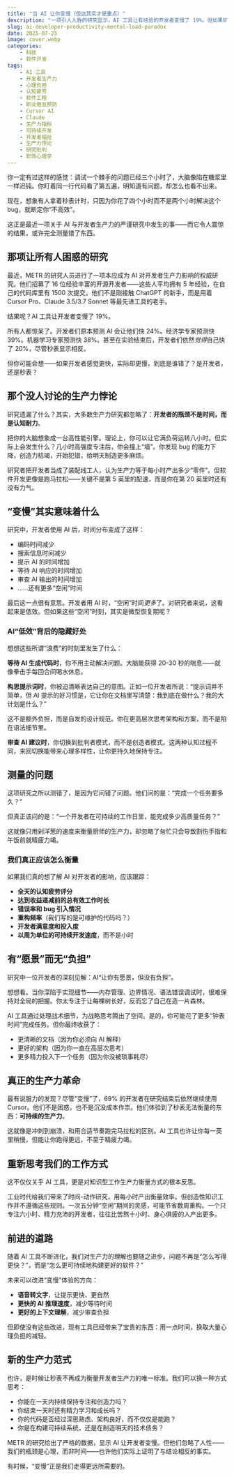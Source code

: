 ```yaml
---
title: "当 AI 让你变慢（但这其实才是重点）"
description: "一项引人入胜的研究显示，AI 工具让有经验的开发者变慢了 19%。但如果研究者测量错了东西呢？发现为什么心理负担，而不是时间，才是软件开发的真正瓶颈。"
slug: ai-developer-productivity-mental-load-paradox
date: 2025-07-25
image: cover.webp
categories:
    - 科技
    - 软件开发
tags: 
    - AI 工具
    - 开发者生产力
    - 心理负担
    - 认知疲劳
    - 软件工程
    - 职业倦怠预防
    - Cursor AI
    - Claude
    - 生产力指标
    - 可持续开发
    - 开发者福祉
    - 生产力悖论
    - 研究批判
    - 职场心理学
---
```


你一定有过这样的感觉：调试一个棘手的问题已经三个小时了，大脑像陷在糖浆里一样迟钝。你盯着同一行代码看了第五遍，明知道有问题，却怎么也看不出来。

现在，想象有人拿着秒表计时，只因为你花了四个小时而不是两个小时解决这个 bug，就断定你“不高效”。

这正是最近一项关于 AI 与开发者生产力的严谨研究中发生的事——而它令人震惊的结果，或许完全测量错了东西。

## 那项让所有人困惑的研究

最近，METR 的研究人员进行了一项本应成为 AI 对开发者生产力影响的权威研究。他们招募了 16 位经验丰富的开源开发者——这些人平均拥有 5 年经验，在自己的代码库里有 1500 次提交。他们不是刚接触 ChatGPT 的新手，而是用着 Cursor Pro、Claude 3.5/3.7 Sonnet 等最先进工具的老手。

结果呢？AI 工具让开发者变慢了 19%。

所有人都惊呆了。开发者们原本预测 AI 会让他们快 24%。经济学专家预测快 39%。机器学习专家预测快 38%。甚至在实验结束后，开发者们依然*觉得*自己快了 20%，尽管秒表显示相反。

但你可能会想——如果开发者感觉更快，实际却更慢，到底是谁错了？是开发者，还是秒表？

## 那个没人讨论的生产力悖论

研究遗漏了什么？其实，大多数生产力研究都忽略了：**开发者的瓶颈不是时间，而是认知耐力**。

把你的大脑想象成一台高性能引擎。理论上，你可以让它满负荷运转八小时。但实际上会发生什么？几小时高强度专注后，你会撞上“墙”。你发现 bug 的能力下降，创造力枯竭，开始犯错，给明天制造更多麻烦。

研究者把开发者当成了装配线工人，认为生产力等于每小时产出多少“零件”。但软件开发更像是跑马拉松——关键不是第 5 英里的配速，而是你在第 20 英里时还有没有力气。

## “变慢”其实意味着什么

研究中，开发者使用 AI 后，时间分布变成了这样：

- 编码时间减少
- 搜索信息时间减少
- 提示 AI 的时间增加
- 等待 AI 响应的时间增加
- 审查 AI 输出的时间增加
- ……还有更多“空闲”时间

最后这一点很有意思。开发者用 AI 时，“空闲”时间*更多*了。对研究者来说，这看起来是低效。但如果这些“空闲”时刻，其实是微型恢复期呢？

### AI“低效”背后的隐藏好处

想想这些所谓“浪费”的时刻里发生了什么：

**等待 AI 生成代码时**，你不用主动解决问题。大脑能获得 20-30 秒的喘息——就像拳击手每回合间喝水休息。

**构思提示词时**，你被迫清晰表达自己的意图。正如一位开发者所说：“提示词并不简单，但 AI 提示的好习惯是，它让你在文档里写清楚：我到底在做什么？我的大计划是什么？”

这不是额外负担，而是自发的设计规范。你在更高层次思考架构和方案，而不是陷在语法细节里。

**审查 AI 建议时**，你切换到批判者模式，而不是创造者模式。这两种认知过程不同，来回切换能带来心理多样性，让你更持久地保持专注。

## 测量的问题

这项研究之所以测错了，是因为它问错了问题。他们问的是：“完成一个任务要多久？”

但真正该问的是：“一个开发者在可持续的工作日里，能完成多少高质量任务？”

这就像只用剁洋葱的速度来衡量厨师的生产力，却忽略了匆忙只会导致割伤手指和午饭前就精疲力竭。

### 我们真正应该怎么衡量

如果我们真的想了解 AI 对开发者的影响，应该跟踪：

- **全天的认知疲劳评分**
- **达到收益递减前的总有效工作时长**
- **错误率和 bug 引入情况**
- **重构频率**（我们写的是可维护的代码吗？）
- **开发者满意度和投入度**
- **以周为单位的可持续开发速度**，而不是小时

## 有“愿景”而无“负担”

研究中一位开发者的深刻见解：AI“让你有愿景，但没有负担”。

想想看。当你深陷于实现细节——内存管理、边界情况、语法错误调试时，很难保持对全局的把握。你太专注于让每棵树长好，反而忘了自己在造一片森林。

AI 工具通过处理战术细节，为战略思考腾出了空间。是的，你可能花了更多“钟表时间”完成任务。但你最终收获了：

- 更清晰的文档（因为你必须向 AI 解释）
- 更好的架构（因为你一直在高层次思考）
- 更多精力投入下一个任务（因为你没被琐事耗尽）

## 真正的生产力革命

最有说服力的发现？尽管“变慢”了，69% 的开发者在研究结束后依然继续使用 Cursor。他们不是困惑，也不是沉没成本作祟。他们体验到了秒表无法衡量的东西：**可持续的生产力**。

这就像是冲刺到崩溃，和用合适节奏跑完马拉松的区别。AI 工具也许让你每一英里稍慢，但能让你跑得更远，不至于精疲力竭。

## 重新思考我们的工作方式

这不仅仅关乎 AI 工具，更是对知识型工作生产力衡量方式的根本反思。

工业时代给我们带来了时间-动作研究，用每小时产出衡量效率。但创造性知识工作并不遵循这些规则。一次五分钟“空闲”期间的灵感，可能节省数周重构。一个只专注六小时、精力充沛的开发者，往往比苦熬十小时、身心俱疲的人产出更多。

## 前进的道路

随着 AI 工具不断进化，我们对生产力的理解也要随之进步。问题不再是“怎么写得更快？”，而是“怎么更可持续地构建更好的软件？”

未来可以改进“变慢”体验的方向：

- **语音转文字**，让提示更快、更自然
- **更快的 AI 推理速度**，减少等待时间
- **更好的上下文理解**，减少审查负担

但即使没有这些改进，现有工具已经带来了宝贵的东西：用一点时间，换取大量心理负担的减轻。

## 新的生产力范式

也许，是时候让秒表不再成为衡量开发者生产力的唯一标准。我们可以换一种方式思考：

- 你能在一天内持续保持专注和创造力吗？
- 你结束一天时还有精力学习和成长吗？
- 你的代码是否经过深思熟虑、架构良好，而不仅仅是能跑？
- 你是在构建可持续系统，还是在制造明天的技术债务？

METR 的研究给出了严格的数据，显示 AI 让开发者变慢。但他们忽略了人性——我们的瓶颈是心理，而非时间——也许他们实际上证明了与结论相反的事实。

有时候，“变慢”正是我们走得更远所需要的。